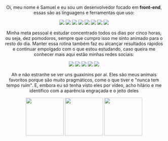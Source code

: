  <!-- <img src="https://user-images.githubusercontent.com/104655361/177195423-4109fdf6-f1bc-4c6f-8422-4af707d9113b.png" width="100%"/> -->

<div align="center">
<p>Oi, meu nome é Samuel e eu sou um desenvolvedor focado em <strong>front-end</strong>, essas são as linguagens e ferramentas que uso: 
<p align="center"> 
<img src="https://img.shields.io/badge/HTML5-E34F26?style=for-the-badge&logo=html5&logoColor=white">
<img src="https://img.shields.io/badge/CSS3-1572B6?style=for-the-badge&logo=css3&logoColor=white">
<img src="https://img.shields.io/badge/Sass-CC6699?style=for-the-badge&logo=sass&logoColor=white">
<img src="https://img.shields.io/badge/p5.js-ED225D?style=for-the-badge&logo=p5.js&logoColor=FFFFFF">
<img src="https://img.shields.io/badge/JavaScript-F7DF1E?style=for-the-badge&logo=javascript&logoColor=black">
<img src="https://img.shields.io/badge/React-20232A?style=for-the-badge&logo=react&logoColor=61DAFB">
<img src="https://img.shields.io/badge/Git-000000?style=for-the-badge&logo=git&logoColor=white">
<img src="https://img.shields.io/badge/Photoshop-173d73?style=for-the-badge&logo=adobe%20photoshop&logoColor=white">
</p>
<p>Minha meta pessoal é estudar concentrado todos os dias por cinco horas, ou seja, dez pomodoros, sempre que cumpro isso me sinto animado para o resto do dia. Manter essa rotina também faz eu alcançar resultados rápidos e continuar empolgado com o que estou estudando, caso queira me conhecer mais aqui estão minhas redes sociais:
<p align="center"> 
<img src="https://img.shields.io/badge/Instagram-%23E4405F.svg?style=for-the-badge&logo=Instagram&logoColor=white">
<img src="https://img.shields.io/badge/Discord-%237289DA.svg?style=for-the-badge&logo=discord&logoColor=white">
<img src="https://img.shields.io/badge/linkedin-%230077B5.svg?style=for-the-badge&logo=linkedin&logoColor=white">
<img src="https://img.shields.io/badge/WhatsApp-25D366?style=for-the-badge&logo=whatsapp&logoColor=white">
<img src="https://img.shields.io/badge/steam-%23000000.svg?style=for-the-badge&logo=steam&logoColor=white">
</p>

</p> <p>Ah e não estranhe se ver uns guaxinins por aí. Eles são meus animais favoritos porque são muito pragmáticos, come o que tiver e "nunca tem tempo ruim". E, embora eu só tenha visto eles por vídeo, acho hilário e me identifico com a aparência engraçada e o jeito deles
</div>

<div align="center">
  <img height="120em" src="http://github-readme-streak-stats.herokuapp.com?user=Guaxininho&theme=dark&locale=pt-br&background=151515&ring=DEE2E6&currStreakLabel=F1E05A&sideNums=F1E05A&currStreakNum=F1E05A&fire=F1E05A&border=DEE2E6"/>
  <img height="120em" src="https://user-images.githubusercontent.com/104655361/177260769-570d1921-5a5f-4760-915e-8c7de690ff86.gif"/>
  <img height="120em" src="https://github-readme-stats.vercel.app/api/top-langs/?username=guaxininho&layout=compact&langs_count=7&theme=dark&locale=pt-br"/>
</div>

